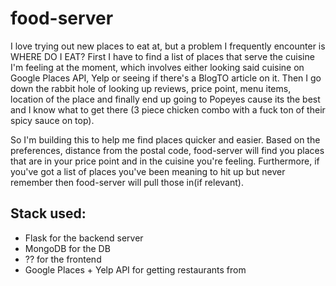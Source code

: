 # food-server

I love trying out new places to eat at, but a problem I frequently encounter is WHERE DO I EAT? First I have to find a list of places that serve the cuisine I'm feeling at the moment, which involves either looking said cuisine on Google Places API, Yelp or seeing if there's a BlogTO article on it. Then I go down the rabbit hole of looking up reviews, price point, menu items, location of the place and finally end up going to Popeyes cause its the best and I know what to get there (3 piece chicken combo with a fuck ton of their spicy sauce on top). 

So I'm building this to help me find places quicker and easier. Based on the preferences, distance from the postal code, food-server will find you places that are in your price point and in the cuisine you're feeling. Furthermore, if you've got a list of places you've been meaning to hit up but never remember then food-server will pull those in(if relevant).

## Stack used:
- Flask for the backend server
- MongoDB for the DB
- ?? for the frontend
- Google Places + Yelp API for getting restaurants from
